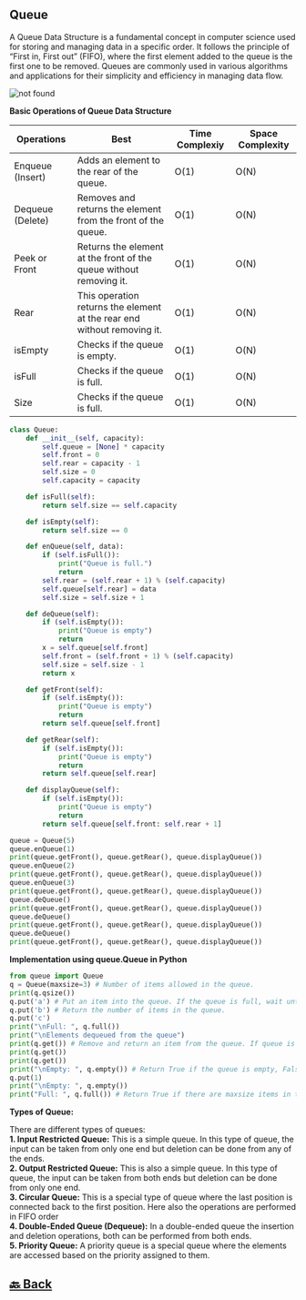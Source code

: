<h2>Queue</h2>

A Queue Data Structure is a fundamental concept in computer science used for storing and managing data in a specific order. It follows the principle of “First in, First out” (FIFO), where the first element added to the queue is the first one to be removed. Queues are commonly used in various algorithms and applications for their simplicity and efficiency in managing data flow.

<img src="https://media.geeksforgeeks.org/wp-content/cdn-uploads/20230726165642/Queue-Data-structure1.png" alt="not found">

**Basic Operations of Queue Data Structure**

| Operations       | Best                                                                    | Time Complexiy | Space Complexity |
| ---------------- | ----------------------------------------------------------------------- | -------------- | ---------------- |
| Enqueue (Insert) | Adds an element to the rear of the queue.                               | O(1)           | O(N)             |
| Dequeue (Delete) | Removes and returns the element from the front of the queue.            | O(1)           | O(N)             |
| Peek or Front    | Returns the element at the front of the queue without removing it.      | O(1)           | O(N)             |
| Rear             | This operation returns the element at the rear end without removing it. | O(1)           | O(N)             |
| isEmpty          | Checks if the queue is empty.                                           | O(1)           | O(N)             |
| isFull           | Checks if the queue is full.                                            | O(1)           | O(N)             |
| Size             | Checks if the queue is full.                                            | O(1)           | O(N)             |

```python
class Queue:
    def __init__(self, capacity):
        self.queue = [None] * capacity
        self.front = 0
        self.rear = capacity - 1
        self.size = 0
        self.capacity = capacity

    def isFull(self):
        return self.size == self.capacity

    def isEmpty(self):
        return self.size == 0

    def enQueue(self, data):
        if (self.isFull()):
            print("Queue is full.")
            return
        self.rear = (self.rear + 1) % (self.capacity)
        self.queue[self.rear] = data
        self.size = self.size + 1

    def deQueue(self):
        if (self.isEmpty()):
            print("Queue is empty")
            return
        x = self.queue[self.front]
        self.front = (self.front + 1) % (self.capacity)
        self.size = self.size - 1
        return x

    def getFront(self):
        if (self.isEmpty()):
            print("Queue is empty")
            return
        return self.queue[self.front]

    def getRear(self):
        if (self.isEmpty()):
            print("Queue is empty")
            return
        return self.queue[self.rear]

    def displayQueue(self):
        if (self.isEmpty()):
            print("Queue is empty")
            return
        return self.queue[self.front: self.rear + 1]

queue = Queue(5)
queue.enQueue(1)
print(queue.getFront(), queue.getRear(), queue.displayQueue())
queue.enQueue(2)
print(queue.getFront(), queue.getRear(), queue.displayQueue())
queue.enQueue(3)
print(queue.getFront(), queue.getRear(), queue.displayQueue())
queue.deQueue()
print(queue.getFront(), queue.getRear(), queue.displayQueue())
queue.deQueue()
print(queue.getFront(), queue.getRear(), queue.displayQueue())
queue.deQueue()
print(queue.getFront(), queue.getRear(), queue.displayQueue())
```

**Implementation using queue.Queue in Python**

```python
from queue import Queue
q = Queue(maxsize=3) # Number of items allowed in the queue.
print(q.qsize())
q.put('a') # Put an item into the queue. If the queue is full, wait until a free slot is available before adding the item.
q.put('b') # Return the number of items in the queue.
q.put('c')
print("\nFull: ", q.full())
print("\nElements dequeued from the queue")
print(q.get()) # Remove and return an item from the queue. If queue is empty, wait until an item is available.
print(q.get())
print(q.get())
print("\nEmpty: ", q.empty()) # Return True if the queue is empty, False otherwise.
q.put(1)
print("\nEmpty: ", q.empty())
print("Full: ", q.full()) # Return True if there are maxsize items in the queue. If the queue was initialized with maxsize=0 (the default), then full() never returns True.
```
**Types of Queue:**

There are different types of queues: </br>
**1. Input Restricted Queue:** This is a simple queue. In this type of queue, the input can be taken from only one end but deletion can be done from any of the ends. </br>
**2. Output Restricted Queue:** This is also a simple queue. In this type of queue, the input can be taken from both ends but deletion can be done from only one end. </br>
**3. Circular Queue:** This is a special type of queue where the last position is connected back to the first position. Here also the operations are performed in FIFO order </br>
**4. Double-Ended Queue (Dequeue):** In a double-ended queue the insertion and deletion operations, both can be performed from both ends. </br>
**5. Priority Queue:** A priority queue is a special queue where the elements are accessed based on the priority assigned to them. </br>

<h2><a href="https://github.com/sanjay9616/data-structure-and-alogrithms/blob/master/README.md"> 🔙 Back</a></h2>